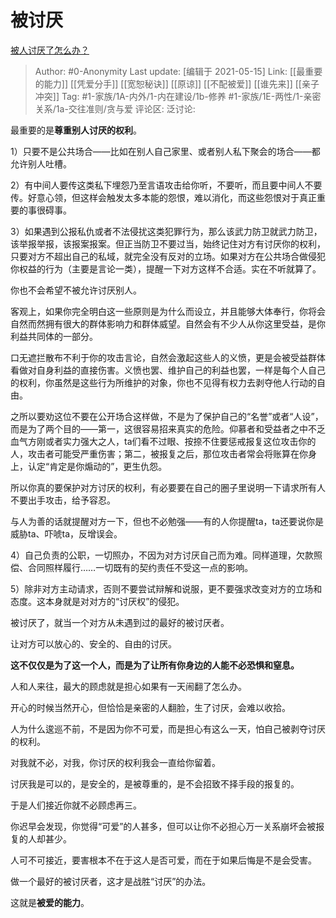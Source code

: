 # 被讨厌
[被人讨厌了怎么办？](https://www.zhihu.com/question/27870401/answer/1455622847)

> Author: #0-Anonymity
> Last update: [编辑于 2021-05-15]
> Link: [[最重要的能力]] [[凭爱分手]] [[宽恕秘诀]] [[原谅]] [[不配被爱]] [[谁先来]] [[亲子冲突]]
> Tag: #1-家族/1A-内外/1-内在建设/1b-修养 #1-家族/1E-两性/1-亲密关系/1a-交往准则/贪与爱 
> 评论区:
> 泛讨论:

最重要的是**尊重别人讨厌的权利**。

1）只要不是公共场合——比如在别人自己家里、或者别人私下聚会的场合——都允许别人吐槽。

2）有中间人要传这类私下埋怨乃至言语攻击给你听，不要听，而且要中间人不要传。好意心领，但这样会触发太多本能的怨恨，难以消化，而这些怨恨对于真正重要的事很碍事。

3）如果遇到公报私仇或者不法侵扰这类犯罪行为，那么该武力防卫就武力防卫，该举报举报，该报案报案。但正当防卫不要过当，始终记住对方有讨厌你的权利，只要对方不超出自己的私域，就完全没有反对的立场。如果对方在公共场合做侵犯你权益的行为（主要是言论一类），提醒一下对方这样不合适。实在不听就算了。

你也不会希望不被允许讨厌别人。

客观上，如果你完全明白这一些原则是为什么而设立，并且能够大体奉行，你将会自然而然拥有很大的群体影响力和群体威望。自然会有不少人从你这里受益，是你利益共同体的一部分。

口无遮拦散布不利于你的攻击言论，自然会激起这些人的义愤，更是会被受益群体看做对自身利益的直接伤害。义愤也罢、维护自己的利益也罢，一样是每个人自己的权利，你虽然是这些行为所维护的对象，你也不见得有权力去剥夺他人行动的自由。

之所以要劝这位不要在公开场合这样做，不是为了保护自己的“名誉”或者“人设”，而是为了两个目的——第一，这很容易招来真实的危险。仰慕者和受益者之中不乏血气方刚或者实力强大之人，ta们看不过眼、按捺不住要惩戒报复这位攻击你的人，攻击者可能受严重伤害；第二，被报复之后，那位攻击者常会将账算在你身上，认定“肯定是你煽动的”，更生仇怨。

所以你真的要保护对方讨厌的权利，有必要要在自己的圈子里说明一下请求所有人不要出手攻击，给予容忍。

与人为善的话就提醒对方一下，但也不必勉强——有的人你提醒ta，ta还要说你是威胁ta、吓唬ta，反增误会。

4）自己负责的公职，一切照办，不因为对方讨厌自己而为难。同样道理，欠款照偿、合同照样履行……一切既有的契约责任不受这一点的影响。

5）除非对方主动请求，否则不要尝试辩解和说服，更不要强求改变对方的立场和态度。这本身就是对对方的“讨厌权”的侵犯。

被讨厌了，就当一个对方从未遇到过的最好的被讨厌者。

让对方可以放心的、安全的、自由的讨厌。

**这不仅仅是为了这一个人，而是为了让所有你身边的人能不必恐惧和窒息。**

人和人来往，最大的顾虑就是担心如果有一天闹翻了怎么办。

开心的时候当然开心，但恰恰是亲密的人翻脸，生了讨厌，会难以收拾。

人为什么逡巡不前，不是因为你不可爱，而是担心有这么一天，怕自己被剥夺讨厌的权利。

对我就不必，对我，你讨厌的权利我会一直给你留着。

讨厌我是可以的，是安全的，是被尊重的，是不会招致不择手段的报复的。

于是人们接近你就不必顾虑再三。

你迟早会发现，你觉得“可爱”的人甚多，但可以让你不必担心万一关系崩坏会被报复的人却甚少。

人可不可接近，要害根本不在于这人是否可爱，而在于如果后悔是不是会受害。

做一个最好的被讨厌者，这才是战胜“讨厌”的办法。

这就是**被爱的能力**。
